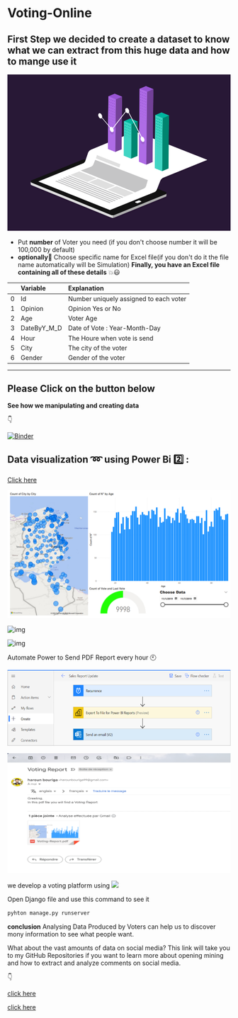 # Voting-Online

## First Step we decided to create a dataset to know what we can extract from this huge data and how to mange use it

![img](images/gif.gif)

- Put **number** of Voter you need (if you don't choose number it will be 100,000 by default)
- **optionally**:rose: Choose specific name for Excel file(if you don't do it the file name automatically will be Simulation)
  **Finally, you have an Excel file containing all of these details** :boom::smiley:

|     | Variable    | Explanation                            |
| --: | :---------- | :------------------------------------- |
|   0 | Id          | Number uniquely assigned to each voter |
|   1 | Opinion     | Opinion Yes or No                      |
|   2 | Age         | Voter Age                              |
|   3 | DateByY_M_D | Date of Vote : Year-Month-Day          |
|   4 | Hour        | The Houre when vote is send            |
|   5 | City        | The city of the voter                  |
|  6  | Gender      | Gender of the voter                    |

---

<h2>Please Click on the button below  </h1>

**See how we manipulating and creating data**

:point_down:

[![Binder](https://mybinder.org/badge_logo.svg)](https://mybinder.org/v2/gh/HarounTheGreat/Voting-System/main?filepath=index.ipynb)

## Data visualization :loop: using Power Bi :two: :

[Click here](https://drive.google.com/drive/folders/1lzlbsA1hEccba5gHoPWEhuBA5Et1lC-U?usp=share_link)

![img](images/Resultat.jpg)


![img](images/2.gif)

![img](images/3.gif)

Automate Power to Send PDF Report every hour :clock10:

![img](images/capture.png)

![img](images/Picture2.png)

we develop a voting platform using <img height="30" src='https://logos-download.com/wp-content/uploads/2019/06/Django_Logo.png' /> 

Open Django file and use this command to see it


```python
pyhton manage.py runserver
```

<!-- ![img](images/data.gif) -->


**conclusion**
Analysing Data Produced by Voters can help us to discover mony information to see what people want.

What about the vast amounts of data on social media? This link will take you to my GitHub Repositories if you want to learn more about opening mining and how to extract and analyze comments on social media.

:point_down:

[click here](https://github.com/HarounTheGreat/Data-Analytics)


[click here](https://github.com/HarounTheGreat/Voting-System/blob/9bc0fe0d6dfea8e1a61eae138fd7f95f5bb69d5d/encrypts/index.ipynb)